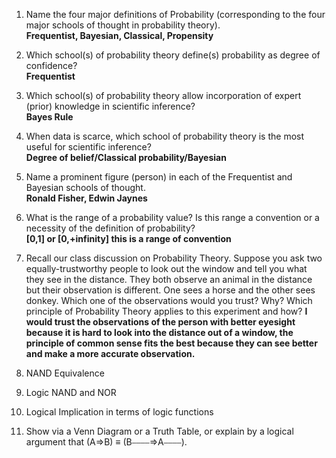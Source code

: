 1. Name the four major definitions of Probability (corresponding to the four major schools of thought in probability theory).  
**Frequentist, Bayesian, Classical, Propensity**   
2. Which school(s) of probability theory define(s) probability as degree of confidence?  
**Frequentist**  
3. Which school(s) of probability theory allow incorporation of expert (prior) knowledge in scientific inference?   
**Bayes Rule**    
4. When data is scarce, which school of probability theory is the most useful for scientific inference?  
**Degree of belief/Classical probability/Bayesian**    
5. Name a prominent figure (person) in each of the Frequentist and Bayesian schools of thought.  
**Ronald Fisher, Edwin Jaynes**       
6. What is the range of a probability value? Is this range a convention or a necessity of the definition of probability?  
**[0,1] or [0,+infinity] this is a range of convention**   
7. Recall our class discussion on Probability Theory. Suppose you ask two equally-trustworthy people to look out the window and tell you what they see in the distance. They both observe an animal in the distance but their observation is different. One sees a horse and the other sees donkey. Which one of the observations would you trust? Why? Which principle of Probability Theory applies to this experiment and how?
**I would trust the observations of the person with better eyesight because it is hard to look into the distance out of a window, the principle of common sense fits the best because they can see better and make a more accurate observation.**     
8. NAND Equivalence  

9. Logic NAND and NOR  

10. Logical Implication in terms of logic functions  

11. Show via a Venn Diagram or a Truth Table, or explain by a logical argument that (A⇒B) ≡ (B⎯⎯⎯⎯⇒A⎯⎯⎯⎯).  
